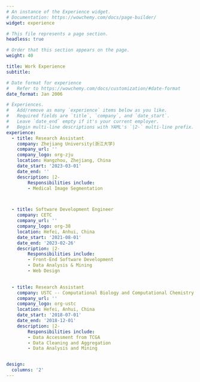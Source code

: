 ```yaml
---
# An instance of the Experience widget.
# Documentation: https://wowchemy.com/docs/page-builder/
widget: experience

# This file represents a page section.
headless: true

# Order that this section appears on the page.
weight: 40

title: Work Experience
subtitle:

# Date format for experience
#   Refer to https://wowchemy.com/docs/customization/#date-format
date_format: Jan 2006

# Experiences.
#   Add/remove as many `experience` items below as you like.
#   Required fields are `title`, `company`, and `date_start`.
#   Leave `date_end` empty if it's your current employer.
#   Begin multi-line descriptions with YAML's `|2-` multi-line prefix.
experience:
  - title: Research Assistant
    company: Zhejiang University(浙江大学)
    company_url: ''
    company_logo: org-zju
    location: Hangzhou, Zhejiang, China
    date_start: '2023-03-01'
    date_end: ''
    description: |2-
        Responsibilities include:
        - Medical Image Segmentation



  - title: Software Development Engineer
    company: CETC
    company_url: ''
    company_logo: org-38
    location: Hefei, Anhui, China
    date_start: '2021-08-01'
    date_end: '2023-02-26'
    description: |2-
        Responsibilities include:
        - Front-End Software Development
        - Data Analysis & Mining
        - Web Design
  

  - title: Research Assistant
    company: USTC -- Computational Biology and Computational Chemistry Lab
    company_url: ''
    company_logo: org-ustc
    location: Hefei, Anhui, China
    date_start: '2018-07-01'
    date_end: '2018-12-01'
    description: |2-
        Responsibilities include:
        - Data Accessment from TCGA
        - Data Cleaning and Aggregation 
        - Data Analysis and Mining


design:
  columns: '2'
---
```

